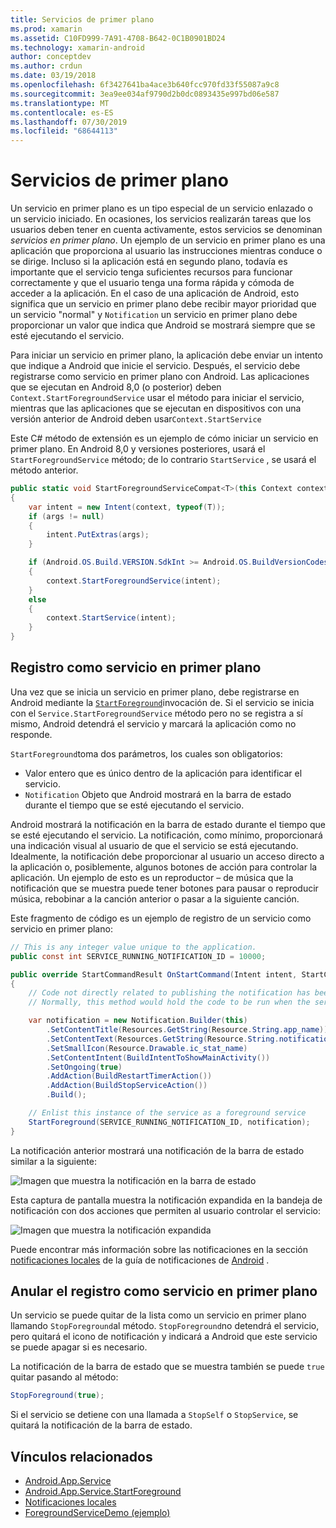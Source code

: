 ```yaml
---
title: Servicios de primer plano
ms.prod: xamarin
ms.assetid: C10FD999-7A91-4708-B642-0C1B0901BD24
ms.technology: xamarin-android
author: conceptdev
ms.author: crdun
ms.date: 03/19/2018
ms.openlocfilehash: 6f3427641ba4ace3b640fcc970fd33f55087a9c8
ms.sourcegitcommit: 3ea9ee034af9790d2b0dc0893435e997bd06e587
ms.translationtype: MT
ms.contentlocale: es-ES
ms.lasthandoff: 07/30/2019
ms.locfileid: "68644113"
---
```

# <a name="foreground-services"></a>Servicios de primer plano

Un servicio en primer plano es un tipo especial de un servicio enlazado o un servicio iniciado. En ocasiones, los servicios realizarán tareas que los usuarios deben tener en cuenta activamente, estos servicios se denominan _servicios en primer plano_. Un ejemplo de un servicio en primer plano es una aplicación que proporciona al usuario las instrucciones mientras conduce o se dirige. Incluso si la aplicación está en segundo plano, todavía es importante que el servicio tenga suficientes recursos para funcionar correctamente y que el usuario tenga una forma rápida y cómoda de acceder a la aplicación. En el caso de una aplicación de Android, esto significa que un servicio en primer plano debe recibir mayor prioridad que un servicio "normal" y `Notification` un servicio en primer plano debe proporcionar un valor que indica que Android se mostrará siempre que se esté ejecutando el servicio.

Para iniciar un servicio en primer plano, la aplicación debe enviar un intento que indique a Android que inicie el servicio. Después, el servicio debe registrarse como servicio en primer plano con Android. Las aplicaciones que se ejecutan en Android 8,0 (o posterior) deben `Context.StartForegroundService` usar el método para iniciar el servicio, mientras que las aplicaciones que se ejecutan en dispositivos con una versión anterior de Android deben usar`Context.StartService`

Este C# método de extensión es un ejemplo de cómo iniciar un servicio en primer plano. En Android 8,0 y versiones posteriores, usará el `StartForegroundService` método; de lo contrario `StartService` , se usará el método anterior.

```csharp
public static void StartForegroundServiceCompat<T>(this Context context, Bundle args = null) where T : Service
{
    var intent = new Intent(context, typeof(T));
    if (args != null) 
    {
        intent.PutExtras(args);
    }

    if (Android.OS.Build.VERSION.SdkInt >= Android.OS.BuildVersionCodes.O)
    {
        context.StartForegroundService(intent);
    }
    else
    {
        context.StartService(intent);
    }
}
```

## <a name="registering-as-a-foreground-service"></a>Registro como servicio en primer plano

Una vez que se inicia un servicio en primer plano, debe registrarse en Android mediante la [`StartForeground`](xref:Android.App.Service.StartForeground*)invocación de. Si el servicio se inicia con el `Service.StartForegroundService` método pero no se registra a sí mismo, Android detendrá el servicio y marcará la aplicación como no responde.

`StartForeground`toma dos parámetros, los cuales son obligatorios:

- Valor entero que es único dentro de la aplicación para identificar el servicio.
- `Notification` Objeto que Android mostrará en la barra de estado durante el tiempo que se esté ejecutando el servicio.

Android mostrará la notificación en la barra de estado durante el tiempo que se esté ejecutando el servicio. La notificación, como mínimo, proporcionará una indicación visual al usuario de que el servicio se está ejecutando. Idealmente, la notificación debe proporcionar al usuario un acceso directo a la aplicación o, posiblemente, algunos botones de acción para controlar la aplicación. Un ejemplo de esto es un reproductor &ndash; de música que la notificación que se muestra puede tener botones para pausar o reproducir música, rebobinar a la canción anterior o pasar a la siguiente canción. 

Este fragmento de código es un ejemplo de registro de un servicio como servicio en primer plano:   

```csharp
// This is any integer value unique to the application.
public const int SERVICE_RUNNING_NOTIFICATION_ID = 10000;

public override StartCommandResult OnStartCommand(Intent intent, StartCommandFlags flags, int startId)
{
    // Code not directly related to publishing the notification has been omitted for clarity.
    // Normally, this method would hold the code to be run when the service is started.

    var notification = new Notification.Builder(this)
        .SetContentTitle(Resources.GetString(Resource.String.app_name))
        .SetContentText(Resources.GetString(Resource.String.notification_text))
        .SetSmallIcon(Resource.Drawable.ic_stat_name)
        .SetContentIntent(BuildIntentToShowMainActivity())
        .SetOngoing(true)
        .AddAction(BuildRestartTimerAction())
        .AddAction(BuildStopServiceAction())
        .Build();

    // Enlist this instance of the service as a foreground service
    StartForeground(SERVICE_RUNNING_NOTIFICATION_ID, notification);
}
```

La notificación anterior mostrará una notificación de la barra de estado similar a la siguiente:

![Imagen que muestra la notificación en la barra de estado](foreground-services-images/foreground-services-01.png "Imagen que muestra la notificación en la barra de estado")

Esta captura de pantalla muestra la notificación expandida en la bandeja de notificación con dos acciones que permiten al usuario controlar el servicio:

![Imagen que muestra la notificación expandida](foreground-services-images/foreground-services-02.png "Imagen que muestra la notificación expandida.")

Puede encontrar más información sobre las notificaciones en la sección [notificaciones locales](~/android/app-fundamentals/notifications/local-notifications.md) de la guía de notificaciones de [Android](~/android/app-fundamentals/notifications/index.md) .

## <a name="unregistering-as-a-foreground-service"></a>Anular el registro como servicio en primer plano

Un servicio se puede quitar de la lista como un servicio en primer plano llamando `StopForeground`al método. `StopForeground`no detendrá el servicio, pero quitará el icono de notificación y indicará a Android que este servicio se puede apagar si es necesario.

La notificación de la barra de estado que se muestra también se puede `true` quitar pasando al método: 

```csharp
StopForeground(true);
```

Si el servicio se detiene con una llamada a `StopSelf` o `StopService`, se quitará la notificación de la barra de estado.

## <a name="related-links"></a>Vínculos relacionados

- [Android.App.Service](xref:Android.App.Service)
- [Android.App.Service.StartForeground](xref:Android.App.Service.StartForeground*)
- [Notificaciones locales](~/android/app-fundamentals/notifications/local-notifications.md)
- [ForegroundServiceDemo (ejemplo)](https://docs.microsoft.com/samples/xamarin/monodroid-samples/applicationfundamentals-servicesamples-foregroundservicedemo)
